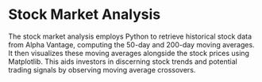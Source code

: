 # Stock Market Analysis
The stock market analysis employs Python to retrieve historical stock data from Alpha Vantage, computing the 50-day and 200-day moving averages. It then visualizes these moving averages alongside the stock prices using Matplotlib. This aids investors in discerning stock trends and potential trading signals by observing moving average crossovers.
